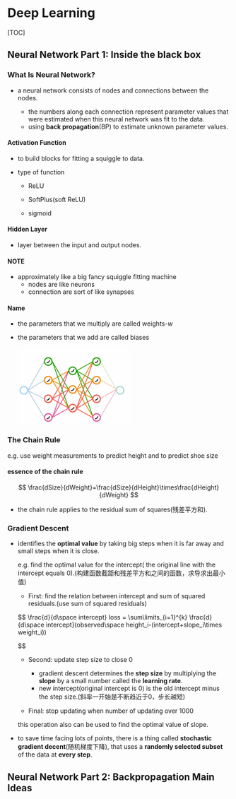 # Deep Learning

[TOC]



## Neural Network Part 1: Inside the black box

### What Is Neural Network?

- a neural network consists of nodes and connections between the nodes.

  [^nodes]: include Hidden Layer nodes ,input nodes ,output nodes .

  - the numbers along  each connection represent parameter values that were estimated when this neural network was fit to the data.
  - using **back propagation**(BP) to estimate unknown parameter values.

#### Activation Function

- to build blocks for fitting a squiggle to data.

- type of function

  - ReLU

  - SoftPlus(soft ReLU)

  - sigmoid

#### Hidden Layer

- layer between the input and output nodes.

#### NOTE

- approximately like a big fancy squiggle fitting machine
  - nodes are like neurons
  - connection are sort of like synapses

#### Name

- the parameters that we multiply are called weights-$w$

- the parameters that we add are called biases

  <img src="README/image-20240522152509931.png" alt="image-20240522152509931" style="zoom:25%;" />

### The Chain Rule

e.g. use weight measurements to predict height and to predict shoe size

#### essence of the chain rule

$$
\frac{dSize}{dWeight}=\frac{dSize}{dHeight}\times\frac{dHeight}{dWeight}
$$

- the chain rule applies to the residual sum of squares(残差平方和).

### Gradient Descent

- identifies the **optimal value** by taking big steps when it is far away and small steps when it is close.

  e.g. find the optimal value for the intercept( the original line with the intercept equals 0).(构建函数截距和残差平方和之间的函数，求导求出最小值)

  - First: find the relation between intercept and sum of squared residuals.(use sum of squared residuals)

  $$
  \frac{d}{d\space intercept} loss = \sum\limits_{i=1}^{k} \frac{d}{d\space intercept}(observed\space height_i-(intercept+slope_i\times weight_i))

  $$

  - Second: update step size to close 0
    - gradient descent determines the **step size** by multiplying the **slope** by a small number called the **learning rate**.
    - new intercept(original intercept is 0) is the old intercept minus the step size.(斜率一开始是不断趋近于0，步长越短)

  - Final: stop updating when number of updating over 1000

  this operation also can be used to find the optimal value of slope.

- to save time facing lots of points, there is a thing called **stochastic gradient decent**(随机梯度下降), that uses a **randomly selected subset** of the data at **every step**.



## Neural Network Part 2: Backpropagation Main Ideas

